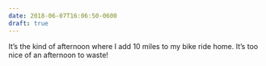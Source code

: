 ```yaml
---
date: 2018-06-07T16:06:50-0600
draft: true
---
```




It’s the kind of afternoon where I add 10 miles to my bike ride home. It’s too nice of an afternoon to waste!



